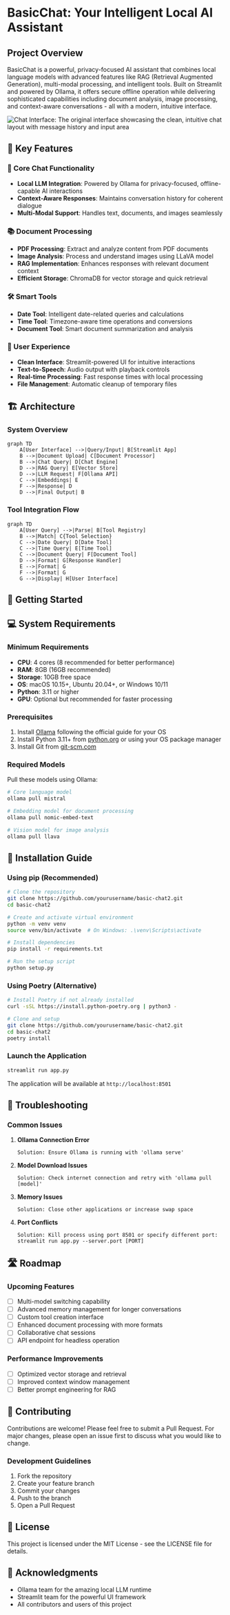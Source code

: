 # BasicChat: Your Intelligent Local AI Assistant

## Project Overview
BasicChat is a powerful, privacy-focused AI assistant that combines local language models with advanced features like RAG (Retrieval Augmented Generation), multi-modal processing, and intelligent tools. Built on Streamlit and powered by Ollama, it offers secure offline operation while delivering sophisticated capabilities including document analysis, image processing, and context-aware conversations - all with a modern, intuitive interface.

![Chat Interface: The original interface showcasing the clean, intuitive chat layout with message history and input area](assets/chat-interface.png)



## 🌟 Key Features

### 🤖 Core Chat Functionality
- **Local LLM Integration**: Powered by Ollama for privacy-focused, offline-capable AI interactions
- **Context-Aware Responses**: Maintains conversation history for coherent dialogue
- **Multi-Modal Support**: Handles text, documents, and images seamlessly

### 📚 Document Processing
- **PDF Processing**: Extract and analyze content from PDF documents
- **Image Analysis**: Process and understand images using LLaVA model
- **RAG Implementation**: Enhances responses with relevant document context
- **Efficient Storage**: ChromaDB for vector storage and quick retrieval

### 🛠️ Smart Tools
- **Date Tool**: Intelligent date-related queries and calculations
- **Time Tool**: Timezone-aware time operations and conversions
- **Document Tool**: Smart document summarization and analysis

### 🎯 User Experience
- **Clean Interface**: Streamlit-powered UI for intuitive interactions
- **Text-to-Speech**: Audio output with playback controls
- **Real-time Processing**: Fast response times with local processing
- **File Management**: Automatic cleanup of temporary files

## 🏗️ Architecture

### System Overview
```mermaid
graph TD
    A[User Interface] -->|Query/Input| B[Streamlit App]
    B -->|Document Upload| C[Document Processor]
    B -->|Chat Query| D[Chat Engine]
    D -->|RAG Query| E[Vector Store]
    D -->|LLM Request| F[Ollama API]
    C -->|Embeddings| E
    F -->|Response| D
    D -->|Final Output| B
```

### Tool Integration Flow
```mermaid
graph TD
    A[User Query] -->|Parse| B[Tool Registry]
    B -->|Match| C{Tool Selection}
    C -->|Date Query| D[Date Tool]
    C -->|Time Query| E[Time Tool]
    C -->|Document Query| F[Document Tool]
    D -->|Format| G[Response Handler]
    E -->|Format| G
    F -->|Format| G
    G -->|Display| H[User Interface]
```

## 🚀 Getting Started

## 💻 System Requirements

### Minimum Requirements
- **CPU**: 4 cores (8 recommended for better performance)
- **RAM**: 8GB (16GB recommended)
- **Storage**: 10GB free space
- **OS**: macOS 10.15+, Ubuntu 20.04+, or Windows 10/11
- **Python**: 3.11 or higher
- **GPU**: Optional but recommended for faster processing

### Prerequisites
1. Install [Ollama](https://ollama.ai) following the official guide for your OS
2. Install Python 3.11+ from [python.org](https://python.org) or using your OS package manager
3. Install Git from [git-scm.com](https://git-scm.com)

### Required Models
Pull these models using Ollama:
```bash
# Core language model
ollama pull mistral

# Embedding model for document processing
ollama pull nomic-embed-text

# Vision model for image analysis
ollama pull llava
```

## 🚀 Installation Guide

### Using pip (Recommended)
```bash
# Clone the repository
git clone https://github.com/yourusername/basic-chat2.git
cd basic-chat2

# Create and activate virtual environment
python -m venv venv
source venv/bin/activate  # On Windows: .\venv\Scripts\activate

# Install dependencies
pip install -r requirements.txt

# Run the setup script
python setup.py
```

### Using Poetry (Alternative)
```bash
# Install Poetry if not already installed
curl -sSL https://install.python-poetry.org | python3 -

# Clone and setup
git clone https://github.com/yourusername/basic-chat2.git
cd basic-chat2
poetry install
```

### Launch the Application
```bash
streamlit run app.py
```
The application will be available at `http://localhost:8501`

## 🔧 Troubleshooting

### Common Issues

1. **Ollama Connection Error**
   ```
   Solution: Ensure Ollama is running with 'ollama serve'
   ```

2. **Model Download Issues**
   ```
   Solution: Check internet connection and retry with 'ollama pull [model]'
   ```

3. **Memory Issues**
   ```
   Solution: Close other applications or increase swap space
   ```

4. **Port Conflicts**
   ```
   Solution: Kill process using port 8501 or specify different port:
   streamlit run app.py --server.port [PORT]
   ```

## 🛣️ Roadmap

### Upcoming Features
- [ ] Multi-model switching capability
- [ ] Advanced memory management for longer conversations
- [ ] Custom tool creation interface
- [ ] Enhanced document processing with more formats
- [ ] Collaborative chat sessions
- [ ] API endpoint for headless operation

### Performance Improvements
- [ ] Optimized vector storage and retrieval
- [ ] Improved context window management
- [ ] Better prompt engineering for RAG

## 🤝 Contributing
Contributions are welcome! Please feel free to submit a Pull Request. For major changes, please open an issue first to discuss what you would like to change.

### Development Guidelines
1. Fork the repository
2. Create your feature branch
3. Commit your changes
4. Push to the branch
5. Open a Pull Request

## 📝 License
This project is licensed under the MIT License - see the LICENSE file for details.

## 🙏 Acknowledgments
- Ollama team for the amazing local LLM runtime
- Streamlit team for the powerful UI framework
- All contributors and users of this project
